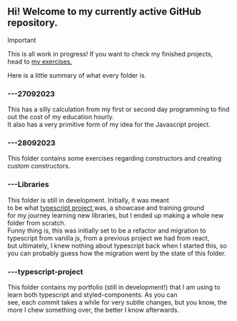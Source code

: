 ## Hi! Welcome to my currently active GitHub repository.<br>

>[!IMPORTANT]
>This is all work in progress! If you want to check my finished projects,<br>
head to <a href='https://github.com/Natalia-dot/Ejercicios'>my exercises.</a>

Here is a little summary of what every folder is.<br>
### ---27092023 <br>
   This has a silly calculation from my first or second day programming to find out the cost of my education hourly. <br>
   It also has a very primitive form of my idea for the Javascript project.<br>


### ---28092023<br>
   This folder contains some exercises regarding constructors and creating custom constructors.<br>


### ---Libraries<br>
   This folder is still in development. Initially, it was meant<br>
   to be what <a href='https://github.com/Natalia-dot/ownexercises/tree/main/typescript-project'> typescript project </a> was, a showcase and training ground<br>
   for my journey learning new libraries, but I ended up making a whole new folder from scratch. <br>
   Funny thing is, this was initially set to be a refactor and migration to typescript from vanilla js, from a previous project we had from react,<br>
   but ultimately, I knew nothing about typescript back when I started this, so you can probably guess how the migration went by the state of this folder.<br>

### ---typescript-project<br>
   This folder contains my portfolio (still in development!) that I am using to learn both typescript and styled-components. As you can<br>
   see, each commit takes a while for very subtle changes, but you know, the more I chew something over, the better I know afterwards.<br>
   
